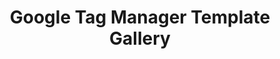 ---
title: "Google Tag Manager Template Gallery"
description: "Galería de plantillas realizadas con amor y látigo desde precarios técnicos."
draft: false
---